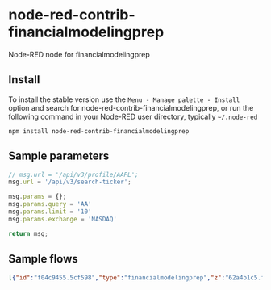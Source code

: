 node-red-contrib-financialmodelingprep
================

Node-RED node for financialmodelingprep



## Install

To install the stable version use the `Menu - Manage palette - Install`
option and search for node-red-contrib-financialmodelingprep, or run the following
command in your Node-RED user directory, typically `~/.node-red`

    npm install node-red-contrib-financialmodelingprep

## Sample parameters
```js
// msg.url = '/api/v3/profile/AAPL';
msg.url = '/api/v3/search-ticker';

msg.params = {};
msg.params.query = 'AA'
msg.params.limit = '10'
msg.params.exchange = 'NASDAQ'

return msg;
```

## Sample flows
```json
[{"id":"f04c9455.5cf598","type":"financialmodelingprep","z":"62a4b1c5.f7a7a","name":"","url":"","creds":"26047536.b1225a","x":500,"y":120,"wires":[["22f781e0.9a448e"]]},{"id":"7ff04a4c.3b06d4","type":"inject","z":"62a4b1c5.f7a7a","name":"","props":[{"p":"payload"},{"p":"topic","vt":"str"}],"repeat":"","crontab":"","once":false,"onceDelay":0.1,"topic":"","payload":"","payloadType":"date","x":140,"y":120,"wires":[["b2d93325.b6135"]]},{"id":"b2d93325.b6135","type":"function","z":"62a4b1c5.f7a7a","name":"","func":"// msg.url = '/api/v3/profile/AAPL';\nmsg.url = '/api/v3/search-ticker';\n\nmsg.params = {};\nmsg.params.query = 'AA'\nmsg.params.limit = '10'\nmsg.params.exchange = 'NASDAQ'\n\nreturn msg;","outputs":1,"noerr":0,"initialize":"","finalize":"","x":300,"y":120,"wires":[["f04c9455.5cf598"]]},{"id":"22f781e0.9a448e","type":"debug","z":"62a4b1c5.f7a7a","name":"","active":true,"tosidebar":true,"console":false,"tostatus":false,"complete":"payload","targetType":"msg","statusVal":"","statusType":"auto","x":710,"y":120,"wires":[]},{"id":"26047536.b1225a","type":"fmpapikey","z":"","name":"test"}]
```
